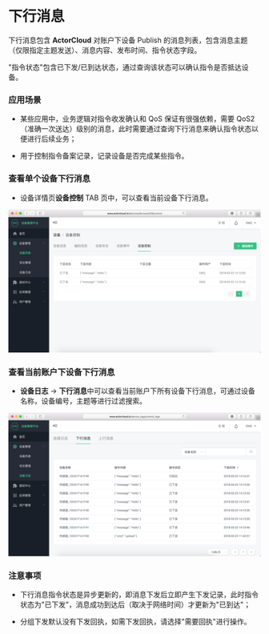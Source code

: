# 下行消息


下行消息包含 **ActorCloud** 对账户下设备 Publish 的消息列表，包含消息主题（仅限指定主题发送）、消息内容、发布时间、指令状态字段。

"指令状态"包含已下发/已到达状态，通过查询该状态可以确认指令是否抵达设备。


### 应用场景

- 某些应用中，业务逻辑对指令收发确认和 QoS 保证有很强依赖，需要 QoS2（准确一次送达）级别的消息，此时需要通过查询下行消息来确认指令状态以便进行后续业务；

- 用于控制指令备案记录，记录设备是否完成某些指令。


### 查看单个设备下行消息

- 设备详情页**设备控制** TAB 页中，可以查看当前设备下行消息。

![](/images/downstream_device.png)



### 查看当前账户下设备下行消息

- **设备日志** -> **下行消息**中可以查看当前账户下所有设备下行消息，可通过设备名称，设备编号，主题等进行过滤搜索。

![](/images/downstream.png)



### 注意事项

- 下行消息指令状态是异步更新的，即消息下发后立即产生下发记录，此时指令状态为"已下发"，消息成功到达后（取决于网络时间）才更新为"已到达"；

- 分组下发默认没有下发回执，如需下发回执，请选择"需要回执"进行操作。

